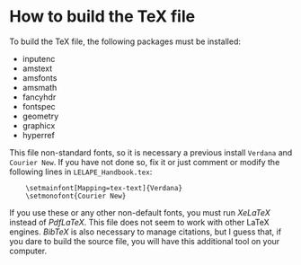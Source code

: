 # How to build the TeX file
To build the TeX file, the following packages must be installed:

 * inputenc 
 * amstext 
 * amsfonts 
 * amsmath
 * fancyhdr 
 * fontspec 
 * geometry 
 * graphicx 
 * hyperref

This file non-standard fonts, so it is necessary a previous install ``Verdana`` and ``Courier New``. If you have not done so, fix it or just comment or modify the following lines in ``LELAPE_Handbook.tex``:

        \setmainfont[Mapping=tex-text]{Verdana}
        \setmonofont{Courier New}
If you use these or any other non-default fonts, you must run *XeLaTeX* instead of *PdfLaTeX*. This file does not seem to work with other LaTeX engines. *BibTeX* is also necessary to manage citations, but I guess that, if you dare to build the source file, you will have this additional tool on your computer.